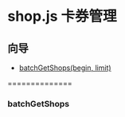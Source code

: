 shop.js 卡券管理
==============
## 向导
- [batchGetShops(begin, limit)](#batchGetShops)



==============
### batchGetShops
```


```
